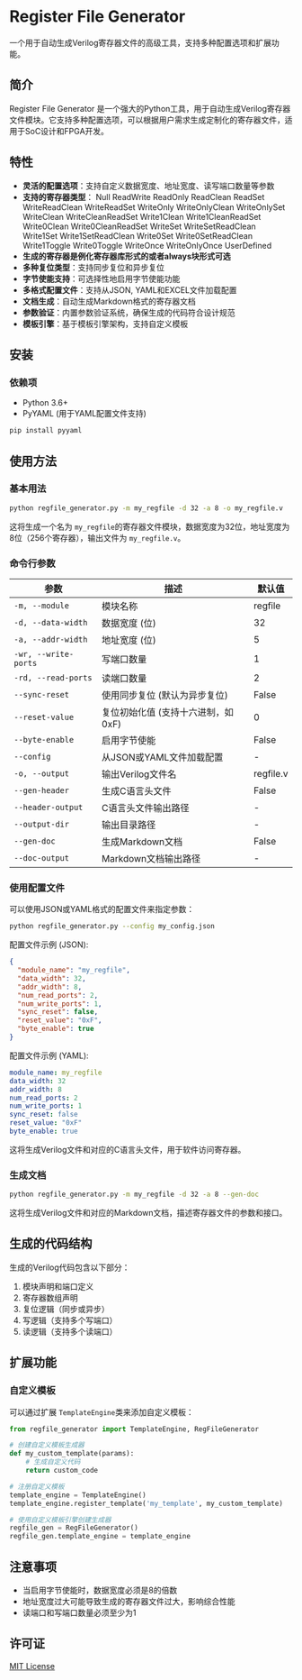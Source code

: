 # Register File Generator

一个用于自动生成Verilog寄存器文件的高级工具，支持多种配置选项和扩展功能。

## 简介

Register File Generator 是一个强大的Python工具，用于自动生成Verilog寄存器文件模块。它支持多种配置选项，可以根据用户需求生成定制化的寄存器文件，适用于SoC设计和FPGA开发。

## 特性

- **灵活的配置选项**：支持自定义数据宽度、地址宽度、读写端口数量等参数
- **支持的寄存器类型**：
  Null
  ReadWrite
  ReadOnly
  ReadClean
  ReadSet
  WriteReadClean
  WriteReadSet
  WriteOnly
  WriteOnlyClean
  WriteOnlySet
  WriteClean
  WriteCleanReadSet
  Write1Clean
  Write1CleanReadSet
  Write0Clean
  Write0CleanReadSet
  WriteSet
  WriteSetReadClean
  Write1Set
  Write1SetReadClean
  Write0Set
  Write0SetReadClean
  Write1Toggle
  Write0Toggle
  WriteOnce
  WriteOnlyOnce
  UserDefined
- **生成的寄存器是例化寄存器库形式的或者always块形式可选**
- **多种复位类型**：支持同步复位和异步复位
- **字节使能支持**：可选择性地启用字节使能功能
- **多格式配置文件**：支持从JSON, YAML和EXCEL文件加载配置
- **文档生成**：自动生成Markdown格式的寄存器文档
- **参数验证**：内置参数验证系统，确保生成的代码符合设计规范
- **模板引擎**：基于模板引擎架构，支持自定义模板

## 安装

### 依赖项

- Python 3.6+
- PyYAML (用于YAML配置文件支持)

```bash
pip install pyyaml
```

## 使用方法

### 基本用法

```bash
python regfile_generator.py -m my_regfile -d 32 -a 8 -o my_regfile.v
```

这将生成一个名为 `my_regfile`的寄存器文件模块，数据宽度为32位，地址宽度为8位（256个寄存器），输出文件为 `my_regfile.v`。

### 命令行参数

| 参数                   | 描述                               | 默认值    |
| ---------------------- | ---------------------------------- | --------- |
| `-m, --module`       | 模块名称                           | regfile   |
| `-d, --data-width`   | 数据宽度 (位)                      | 32        |
| `-a, --addr-width`   | 地址宽度 (位)                      | 5         |
| `-wr, --write-ports` | 写端口数量                         | 1         |
| `-rd, --read-ports`  | 读端口数量                         | 2         |
| `--sync-reset`       | 使用同步复位 (默认为异步复位)      | False     |
| `--reset-value`      | 复位初始化值 (支持十六进制，如0xF) | 0         |
| `--byte-enable`      | 启用字节使能                       | False     |
| `--config`           | 从JSON或YAML文件加载配置           | -         |
| `-o, --output`       | 输出Verilog文件名                  | regfile.v |
| `--gen-header`       | 生成C语言头文件                    | False     |
| `--header-output`    | C语言头文件输出路径                | -         |
| `--output-dir`       | 输出目录路径                       | -         |
| `--gen-doc`          | 生成Markdown文档                   | False     |
| `--doc-output`       | Markdown文档输出路径               | -         |

### 使用配置文件

可以使用JSON或YAML格式的配置文件来指定参数：

```bash
python regfile_generator.py --config my_config.json
```

配置文件示例 (JSON):

```json
{
  "module_name": "my_regfile",
  "data_width": 32,
  "addr_width": 8,
  "num_read_ports": 2,
  "num_write_ports": 1,
  "sync_reset": false,
  "reset_value": "0xF",
  "byte_enable": true
}
```

配置文件示例 (YAML):

```yaml
module_name: my_regfile
data_width: 32
addr_width: 8
num_read_ports: 2
num_write_ports: 1
sync_reset: false
reset_value: "0xF"
byte_enable: true
```

这将生成Verilog文件和对应的C语言头文件，用于软件访问寄存器。

### 生成文档

```bash
python regfile_generator.py -m my_regfile -d 32 -a 8 --gen-doc
```

这将生成Verilog文件和对应的Markdown文档，描述寄存器文件的参数和接口。

## 生成的代码结构

生成的Verilog代码包含以下部分：

1. 模块声明和端口定义
2. 寄存器数组声明
3. 复位逻辑（同步或异步）
4. 写逻辑（支持多个写端口）
5. 读逻辑（支持多个读端口）

## 扩展功能

### 自定义模板

可以通过扩展 `TemplateEngine`类来添加自定义模板：

```python
from regfile_generator import TemplateEngine, RegFileGenerator

# 创建自定义模板生成器
def my_custom_template(params):
    # 生成自定义代码
    return custom_code

# 注册自定义模板
template_engine = TemplateEngine()
template_engine.register_template('my_template', my_custom_template)

# 使用自定义模板引擎创建生成器
regfile_gen = RegFileGenerator()
regfile_gen.template_engine = template_engine
```

## 注意事项

- 当启用字节使能时，数据宽度必须是8的倍数
- 地址宽度过大可能导致生成的寄存器文件过大，影响综合性能
- 读端口和写端口数量必须至少为1

## 许可证

[MIT License](LICENSE)
